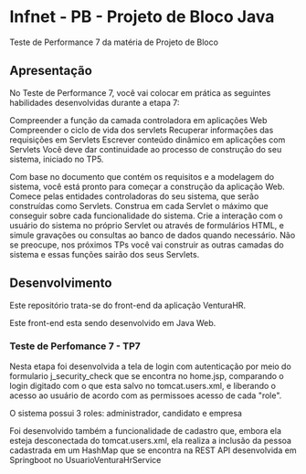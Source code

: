 # Infnet - PB - Projeto de Bloco Java
Teste de Performance 7 da matéria de Projeto de Bloco

## Apresentação

No Teste de Performance 7, você vai colocar em prática as seguintes habilidades desenvolvidas durante a etapa 7:

Compreender a função da camada controladora em aplicações Web
Compreender o ciclo de vida dos servlets
Recuperar informações das requisições em Servlets
Escrever conteúdo dinâmico em aplicações com Servlets
Você deve dar continuidade ao processo de construção do seu sistema, iniciado no TP5.

Com base no documento que contém os requisitos e a modelagem do sistema, você está pronto para começar a construção da aplicação Web. Comece pelas entidades controladoras do seu sistema, que serão construídas como Servlets. Construa em cada Servlet o máximo que conseguir sobre cada funcionalidade do sistema. Crie a interação com o usuário do sistema no próprio Servlet ou através de formulários HTML, e simule gravações ou consultas ao banco de dados quando necessário. Não se preocupe, nos próximos TPs você vai construir as outras camadas do sistema e essas funções sairão dos seus Servlets.

## Desenvolvimento

Este repositório trata-se do front-end da aplicação VenturaHR.

Este front-end esta sendo desenvolvido em Java Web.

### Teste de Perfomance 7 - TP7

Nesta etapa foi desenvolvida a tela de login com autenticação por meio do formulario j_security_check que se encontra no home.jsp, comparando o login digitado com o que esta salvo no tomcat.users.xml, e liberando o acesso ao usuário de acordo com as permissoes acesso de cada "role".

O sistema possui 3 roles: administrador, candidato e empresa

Foi desenvolvido também a funcionalidade de cadastro que, embora ela esteja desconectada do tomcat.users.xml, ela realiza a inclusão da pessoa cadastrada em um HashMap que se encontra na REST API desenvolvida em Springboot no UsuarioVenturaHrService

